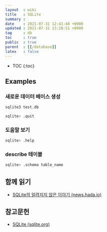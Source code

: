 ```yaml
---
layout  : wiki
title   : SQLite
summary : 
date    : 2021-07-31 12:41:48 +0900
updated : 2021-07-31 13:28:51 +0900
tag     : db
toc     : true
public  : true
parent  : [[/database]]
latex   : false
---
```

* TOC
{:toc}

## Examples

### 새로운 데이터 베이스 생성

```sh
sqlite3 test.db

sqlite> .quit
```

### 도움말 보기

```sh
sqlite> .help
```

### describe 테이블

```sh
sqlite> .schema table_name
```

## 함께 읽기

- [SQLite의 알려지지 않은 이야기 (news.hada.io)]( https://news.hada.io/topic?id=4558 )

## 참고문헌

- [SQLite (sqlite.org)]( https://www.sqlite.org/index.html )

